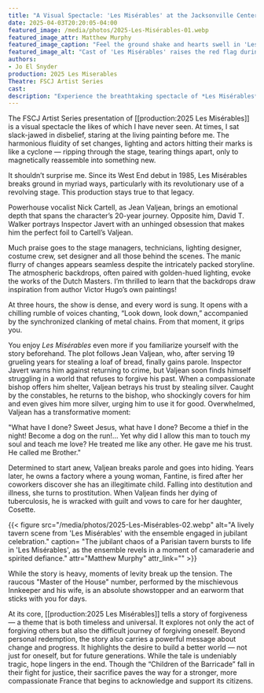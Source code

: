 ```yaml
---
title: "A Visual Spectacle: 'Les Misérables' at the Jacksonville Center for the Performing Arts"
date: 2025-04-03T20:20:05-04:00
featured_image: /media/photos/2025-Les-Misérables-01.webp
featured_image_attr: Matthew Murphy
featured_image_caption: "Feel the ground shake and hearts swell in 'Les Misérables' as the cast, united under the red flag, ignites a rousing call to arms. A visual and emotional feast for the senses."
featured_image_alt: "Cast of 'Les Misérables' raises the red flag during a rousing performance, highlighting a pivotal moment of unity and defiance."
authors: 
- Jo El Snyder
production: 2025 Les Miserables
Theatre: FSCJ Artist Series
cast: 
description: "Experience the breathtaking spectacle of *Les Misérables* at the Jacksonville Center for the Performing Arts. A timeless tale of redemption, love and revolution brought to life with stunning visuals and powerful performances."
---
```

The FSCJ Artist Series presentation of [[production:2025 Les Misérables]] is a visual spectacle the likes of which I have never seen. At times, I sat slack-jawed in disbelief, staring at the living painting before me. The harmonious fluidity of set changes, lighting and actors hitting their marks is like a cyclone — ripping through the stage, tearing things apart, only to magnetically reassemble into something new.<!--more-->

It shouldn’t surprise me. Since its West End debut in 1985, Les Misérables breaks ground in myriad ways, particularly with its revolutionary use of a revolving stage. This production stays true to that legacy.

Powerhouse vocalist Nick Cartell, as Jean Valjean, brings an emotional depth that spans the character’s 20-year journey. Opposite him, David T. Walker portrays Inspector Javert with an unhinged obsession that makes him the perfect foil to Cartell’s Valjean.

Much praise goes to the stage managers, technicians, lighting designer, costume crew, set designer and all those behind the scenes. The manic flurry of changes appears seamless despite the intricately packed storyline. The atmospheric backdrops, often paired with golden-hued lighting, evoke the works of the Dutch Masters. I’m thrilled to learn that the backdrops draw inspiration from author Victor Hugo’s own paintings!

At three hours, the show is dense, and every word is sung. It opens with a chilling rumble of voices chanting, “Look down, look down,” accompanied by the synchronized clanking of metal chains. From that moment, it grips you.

You enjoy *Les Misérables* even more if you familiarize yourself with the story beforehand. The plot follows Jean Valjean, who, after serving 19 grueling years for stealing a loaf of bread, finally gains parole. Inspector Javert warns him against returning to crime, but Valjean soon finds himself struggling in a world that refuses to forgive his past. When a compassionate bishop offers him shelter, Valjean betrays his trust by stealing silver. Caught by the constables, he returns to the bishop, who shockingly covers for him and even gives him more silver, urging him to use it for good. Overwhelmed, Valjean has a transformative moment:

"What have I done? Sweet Jesus, what have I done? Become a thief in the night! Become a dog on the run!... Yet why did I allow this man to touch my soul and teach me love? He treated me like any other. He gave me his trust. He called me Brother."

Determined to start anew, Valjean breaks parole and goes into hiding. Years later, he owns a factory where a young woman, Fantine, is fired after her coworkers discover she has an illegitimate child. Falling into destitution and illness, she turns to prostitution. When Valjean finds her dying of tuberculosis, he is wracked with guilt and vows to care for her daughter, Cosette.

{{< figure src="/media/photos/2025-Les-Misérables-02.webp" alt="A lively tavern scene from 'Les Misérables' with the ensemble engaged in jubilant celebration." caption= "The jubilant chaos of a Parisian tavern bursts to life in 'Les Misérables', as the ensemble revels in a moment of camaraderie and spirited defiance." attr="Matthew Murphy" attr_link="" >}}

While the story is heavy, moments of levity break up the tension. The raucous "Master of the House" number, performed by the mischievous Innkeeper and his wife, is an absolute showstopper and an earworm that sticks with you for days.

At its core, [[production:2025 Les Misérables]] tells a story of forgiveness — a theme that is both timeless and universal. It explores not only the act of forgiving others but also the difficult journey of forgiving oneself. Beyond personal redemption, the story also carries a powerful message about change and progress. It highlights the desire to build a better world — not just for oneself, but for future generations. While the tale is undeniably tragic, hope lingers in the end. Though the “Children of the Barricade” fall in their fight for justice, their sacrifice paves the way for a stronger, more compassionate France that begins to acknowledge and support its citizens.